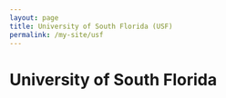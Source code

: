```yaml
---
layout: page
title: University of South Florida (USF)
permalink: /my-site/usf
---
```

# University of South Florida
